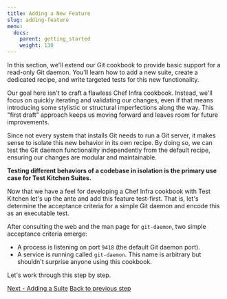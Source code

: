 ```yaml
---
title: Adding a New Feature
slug: adding-feature
menu:
  docs:
    parent: getting_started
    weight: 130
---
```

In this section, we'll extend our Git cookbook to provide basic support for a read-only Git daemon. You'll learn how to add a new suite, create a dedicated recipe, and write targeted tests for this new functionality.

Our goal here isn't to craft a flawless Chef Infra cookbook. Instead, we'll focus on quickly iterating and validating our changes, even if that means introducing some stylistic or structural imperfections along the way. This "first draft" approach keeps us moving forward and leaves room for future improvements.

Since not every system that installs Git needs to run a Git server, it makes sense to isolate this new behavior in its own recipe. By doing so, we can test the Git daemon functionality independently from the default recipe, ensuring our changes are modular and maintainable.

**Testing different behaviors of a codebase in isolation is the primary use case for Test Kitchen Suites.**

Now that we have a feel for developing a Chef Infra cookbook with Test Kitchen let's up the ante and add this feature test-first. That is, let's determine the acceptance criteria for a simple Git daemon and encode this as an executable test.

After consulting the web and the man page for `git-daemon`, two simple acceptance criteria emerge:

* A process is listening on port `9418` (the default Git daemon port).
* A service is running called `git-daemon`. This name is arbitrary but shouldn't surprise anyone using this cookbook.

Let's work through this step by step.

<div class="sidebar--footer">
<a class="button primary-cta" href="14-adding-suite.md">Next - Adding a Suite</a>
<a class="sidebar--footer--back" href="12-adding-platform.md">Back to previous step</a>
</div>
